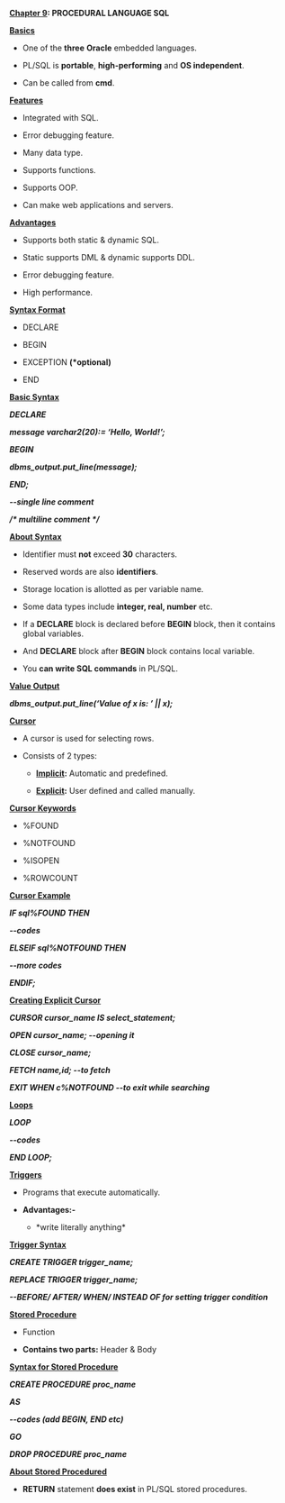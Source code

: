 **<u>Chapter 9</u>: PROCEDURAL LANGUAGE SQL**

**<u>Basics</u>**

- One of the **three** **Oracle** embedded languages.

- PL/SQL is **portable**, **high-performing** and **OS independent**.

- Can be called from **cmd**.

**<u>Features</u>**

- Integrated with SQL.

- Error debugging feature.

- Many data type.

- Supports functions.

- Supports OOP.

- Can make web applications and servers.

**<u>Advantages</u>**

- Supports both static & dynamic SQL.

- Static supports DML & dynamic supports DDL.

- Error debugging feature.

- High performance.

**<u>Syntax Format</u>**

- DECLARE

- BEGIN

- EXCEPTION **(\*optional)**

- END

**<u>Basic Syntax</u>**

***DECLARE***

***message varchar2(20):= ‘Hello, World!’;***

***BEGIN***

***dbms_output.put_line(message);***

***END;***

***--single line comment***

***/\* multiline comment \*/***

**<u>About Syntax</u>**

- Identifier must **not** exceed **30** characters.

- Reserved words are also **identifiers**.

- Storage location is allotted as per variable name.

- Some data types include **integer, real, number** etc.

- If a **DECLARE** block is declared before **BEGIN** block, then it
  contains global variables.

- And **DECLARE** block after **BEGIN** block contains local variable.

- You **can write SQL commands** in PL/SQL.

**<u>Value Output</u>**

***dbms_output.put_line(‘Value of x is: ’ \|\| x);***

**<u>Cursor</u>**

- A cursor is used for selecting rows.

- Consists of 2 types:

  - **<u>Implicit</u>:** Automatic and predefined.

  - **<u>Explicit</u>:** User defined and called manually.

**<u>Cursor Keywords</u>**

- %FOUND

- %NOTFOUND

- %ISOPEN

- %ROWCOUNT

**<u>Cursor Example</u>**

***IF sql%FOUND THEN***

***--codes***

***ELSEIF sql%NOTFOUND THEN***

***--more codes***

***ENDIF;***

**<u>Creating Explicit Cursor</u>**

***CURSOR cursor_name IS select_statement;***

***OPEN cursor_name; --opening it***

***CLOSE cursor_name;***

***FETCH name,id; --to fetch***

***EXIT WHEN c%NOTFOUND --to exit while searching***

**<u>Loops</u>**

***LOOP***

***--codes***

***END LOOP;***

**<u>Triggers</u>**

- Programs that execute automatically.

- **Advantages:-**

  - \*write literally anything\*

**<u>Trigger Syntax</u>**

***CREATE TRIGGER trigger_name;***

***REPLACE TRIGGER trigger_name;***

***--BEFORE/ AFTER/ WHEN/ INSTEAD OF for setting trigger condition***

**<u>Stored Procedure</u>**

- Function

- **Contains two parts:** Header & Body

**<u>Syntax for Stored Procedure</u>**

***CREATE PROCEDURE proc_name***

***AS***

***--codes (add BEGIN, END etc)***

***GO***

***DROP PROCEDURE proc_name***

**<u>About Stored Procedured</u>**

- **RETURN** statement **does exist** in PL/SQL stored procedures.
